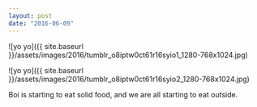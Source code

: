 ```yaml
---
layout: post
date: "2016-06-09"
---
```


![yo yo]({{ site.baseurl }}/assets/images/2016/tumblr_o8iptw0ct61r16syio1_1280-768x1024.jpg)

![yo yo]({{ site.baseurl }}/assets/images/2016/tumblr_o8iptw0ct61r16syio2_1280-768x1024.jpg)

Boi is starting to eat solid food, and we are all starting to eat outside.
